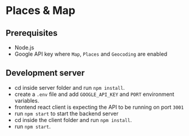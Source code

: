 # Places & Map

## Prerequisites

- Node.js
- Google API key where `Map`, `Places` and `Geocoding` are enabled

## Development server

- cd inside server folder and run `npm install`.
- create a `.env` file and add `GOOGLE_API_KEY` and `PORT` environment variables.
- frontend react client is expecting the API to be running on port `3001`
- run `npm start` to start the backend server
- cd inside the client folder and run `npm install`.
- run `npm start`.
